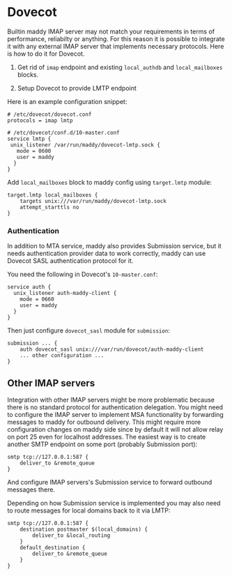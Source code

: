 # Dovecot

Builtin maddy IMAP server may not match your requirements in terms of
performance, reliabilty or anything. For this reason it is possible to
integrate it with any external IMAP server that implements necessary
protocols. Here is how to do it for Dovecot.

1. Get rid of `imap` endpoint and existing `local_authdb` and `local_mailboxes`
   blocks.

2. Setup Dovecot to provide LMTP endpoint

Here is an example configuration snippet:
```
# /etc/dovecot/dovecot.conf
protocols = imap lmtp

# /etc/dovecot/conf.d/10-master.conf
service lmtp {
 unix_listener /var/run/maddy/dovecot-lmtp.sock {
   mode = 0600
   user = maddy
  }
}
```

Add `local_mailboxes` block to maddy config using `target.lmtp` module:
```
target.lmtp local_mailboxes {
    targets unix:///var/run/maddy/dovecot-lmtp.sock
    attempt_starttls no
}
```

### Authentication

In addition to MTA service, maddy also provides Submission service, but it
needs authentication provider data to work correctly, maddy can use Dovecot
SASL authentication protocol for it.

You need the following in Dovecot's `10-master.conf`:
```
service auth {
  unix_listener auth-maddy-client {
    mode = 0660
    user = maddy
  }
}
```

Then just configure `dovecot_sasl` module for `submission`:
```
submission ... {
    auth dovecot_sasl unix:///var/run/dovecot/auth-maddy-client
    ... other configuration ...
}
```

## Other IMAP servers

Integration with other IMAP servers might be more problematic because there is
no standard protocol for authentication delegation. You might need to configure
the IMAP server to implement MSA functionality by forwarding messages to maddy
for outbound delivery. This might require more configuration changes on maddy
side since by default it will not allow relay on port 25 even for localhost
addresses. The easiest way is to create another SMTP endpoint on some port
(probably Submission port):
```
smtp tcp://127.0.0.1:587 {
    deliver_to &remote_queue
}
```
And configure IMAP servers's Submission service to forward outbound messages
there.

Depending on how Submission service is implemented you may also need to route
messages for local domains back to it via LMTP:
```
smtp tcp://127.0.0.1:587 {
    destination postmaster $(local_domains) {
        deliver_to &local_routing
    }
    default_destination {
        deliver_to &remote_queue
    }
}
```


